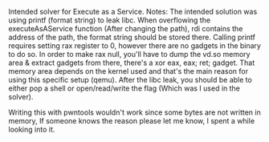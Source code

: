 Intended solver for Execute as a Service.
Notes:
The intended solution was using printf (format string) to leak libc. When overflowing the executeAsAService function (After changing the path), rdi contains the address of the path, the format string should be stored there.
Calling printf requires setting rax register to 0, however there are no gadgets in the binary to do so. In order to make rax null, you'll have to dump the vd.so memory area & extract gadgets from there, there's a xor eax, eax; ret; gadget. That memory area depends on the kernel used and that's the main reason for using this specific setup (qemu).
After the libc leak, you should be able to either pop a shell or open/read/write the flag (Which was I used in the solver).

Writing this with pwntools wouldn't work since some bytes are not written in memory, If someone knows the reason please let me know, I spent a while looking into it.